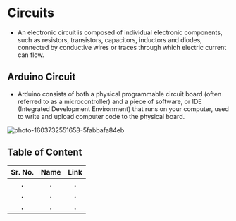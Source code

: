 # Circuits
* An electronic circuit is composed of individual electronic components, such as resistors, transistors, capacitors, inductors and diodes, connected by conductive wires or traces through which electric current can flow.


## Arduino Circuit

* Arduino consists of both a physical programmable circuit board (often referred to as a microcontroller) and a piece of software, or IDE (Integrated Development Environment) that runs on your computer, used to write and upload computer code to the physical board.

![photo-1603732551658-5fabbafa84eb](https://user-images.githubusercontent.com/58645688/137644218-4b14f202-640e-497f-a06a-4c6d81a72b75.jpg)

## Table of Content

Sr. No.                    |   Name                    |       Link
:-------------------------:|:-------------------------:|:-------------------------:
**.**                 | **.**                  |                  **.**
**.**                 | **.**                  |                  **.**
**.**                 | **.**                  |                  **.**

